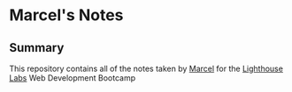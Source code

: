 # Marcel's Notes

## Summary

This repository contains all of the notes taken by
[Marcel](https://github.com/marcellmueller) for the [Lighthouse Labs](https://www.lighthouselabs.ca/) Web Development Bootcamp

